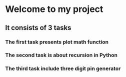 # Welcome to my project
## It consists of 3 tasks
### The first task presents plot math function 
### The second task is about recursion in Python
### The third task include three digit pin generator
